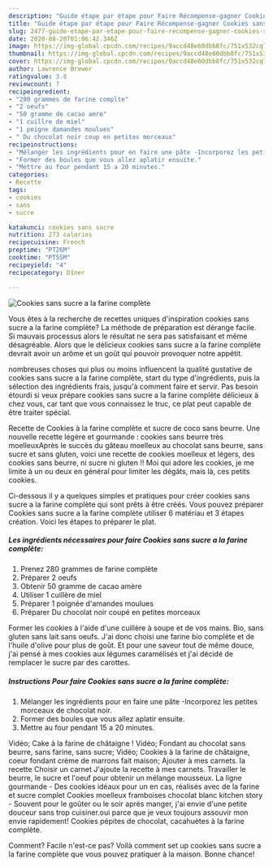 ```yaml
---
description: "Guide étape par étape pour Faire Récompense-gagner Cookies sans sucre a la farine complète"
title: "Guide étape par étape pour Faire Récompense-gagner Cookies sans sucre a la farine complète"
slug: 2477-guide-etape-par-etape-pour-faire-recompense-gagner-cookies-sans-sucre-a-la-farine-complete
date: 2020-08-20T01:06:42.346Z
image: https://img-global.cpcdn.com/recipes/9accd48e60dbb8fc/751x532cq70/cookies-sans-sucre-a-la-farine-complete-photo-principale-de-la-recette.jpg
thumbnail: https://img-global.cpcdn.com/recipes/9accd48e60dbb8fc/751x532cq70/cookies-sans-sucre-a-la-farine-complete-photo-principale-de-la-recette.jpg
cover: https://img-global.cpcdn.com/recipes/9accd48e60dbb8fc/751x532cq70/cookies-sans-sucre-a-la-farine-complete-photo-principale-de-la-recette.jpg
author: Lawrence Brewer
ratingvalue: 3.8
reviewcount: 7
recipeingredient:
- "280 grammes de farine complte"
- "2 oeufs"
- "50 gramme de cacao amre"
- "1 cuillre de miel"
- "1 poigne damandes moulues"
- " Du chocolat noir coup en petites morceaux"
recipeinstructions:
- "Mélanger les ingrédients pour en faire une pâte -Incorporez les petites morceaux de chocolat noir."
- "Former des boules que vous allez aplatir ensuite."
- "Mettre au four pendant 15 a 20 minutes."
categories:
- Recette
tags:
- cookies
- sans
- sucre

katakunci: cookies sans sucre 
nutrition: 273 calories
recipecuisine: French
preptime: "PT26M"
cooktime: "PT55M"
recipeyield: "4"
recipecategory: Dîner

---
```



![Cookies sans sucre a la farine complète](https://img-global.cpcdn.com/recipes/9accd48e60dbb8fc/751x532cq70/cookies-sans-sucre-a-la-farine-complete-photo-principale-de-la-recette.jpg)

Vous êtes à la recherche de recettes uniques d'inspiration cookies sans sucre a la farine complète? La méthode de préparation est dérange facile. Si mauvais processus alors le résultat ne sera pas satisfaisant et même désagréable. Alors que le délicieux cookies sans sucre a la farine complète devrait avoir un arôme et un goût qui pouvoir provoquer notre appétit.

nombreuses choses qui plus ou moins influencent la qualité gustative de cookies sans sucre a la farine complète, start du type d'ingrédients, puis la sélection des ingrédients frais, jusqu'à comment faire et servir. Pas besoin étourdi si veux prépare cookies sans sucre a la farine complète délicieux à chez vous, car tant que vous connaissez le truc, ce plat peut capable de être traiter spécial.

Recette de Cookies à la farine complète et sucre de coco sans beurre. Une nouvelle recette légère et gourmande : cookies sans beurre très moelleuxAprès le succès du gâteau moelleux au chocolat sans beurre, sans sucre et sans gluten, voici une recette de cookies moelleux et légers, des cookies sans beurre, ni sucre ni gluten !! Moi qui adore les cookies, je me limite à un ou deux en général pour limiter les dégâts, mais là, ces petits cookies.


Ci-dessous il y a quelques simples et pratiques pour créer cookies sans sucre a la farine complète qui sont prêts à être créés. Vous pouvez préparer Cookies sans sucre a la farine complète utiliser 6 matériau et 3 étapes création. Voici les étapes to préparer le plat.

<!--inarticleads1-->

##### Les ingrédients nécessaires pour faire Cookies sans sucre a la farine complète:

1. Prenez 280 grammes de farine complète
1. Préparer 2 oeufs
1. Obtenir 50 gramme de cacao amère
1. Utiliser 1 cuillère de miel
1. Préparer 1 poignée d&#39;amandes moulues
1. Préparer  Du chocolat noir coupé en petites morceaux


Former les cookies à l&#39;aide d&#39;une cuillère à soupe et de vos mains. Bio, sans gluten sans lait sans oeufs. J&#39;ai donc choisi une farine bio complète et de l&#39;huile d&#39;olive pour plus de goût. Et pour une saveur tout de même douce, j&#39;ai pensé à mes cookies aux légumes caramélisés et j&#39;ai décidé de remplacer le sucre par des carottes. 

<!--inarticleads2-->

##### Instructions Pour faire Cookies sans sucre a la farine complète:

1. Mélanger les ingrédients pour en faire une pâte -Incorporez les petites morceaux de chocolat noir.
1. Former des boules que vous allez aplatir ensuite.
1. Mettre au four pendant 15 a 20 minutes.


Vidéo; Cake à la farine de châtaigne ! Vidéo; Fondant au chocolat sans beurre, sans farine, sans sucre; Vidéo; Cookies à la farine de châtaigne, coeur fondant crème de marrons fait maison; Ajouter à mes carnets. la recette Choisir un carnet J&#39;ajoute la recette à mes carnets. Travailler le beurre, le sucre et l&#39;oeuf pour obtenir un mélange mousseux. La ligne gourmande - Des cookies idéaux pour un en cas, réalisés avec de la farine et sucre complet Cookies moelleux framboises chocolat blanc kitchen story - Souvent pour le goûter ou le soir après manger, j&#39;ai envie d&#39;une petite douceur sans trop cuisiner.oui parce que je veux toujours assouvir mon envie rapidement! Cookies pépites de chocolat, cacahuètes à la farine complète. 


Comment? Facile n'est-ce pas? Voilà comment set up cookies sans sucre a la farine complète que vous pouvez pratiquer à la maison. Bonne chance!
